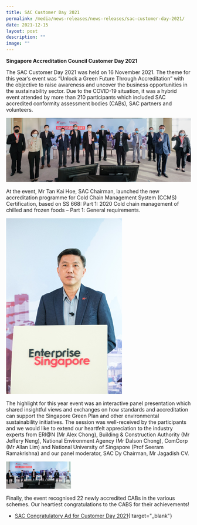 ```yaml
---
title: SAC Customer Day 2021
permalink: /media/news-releases/news-releases/sac-customer-day-2021/
date: 2021-12-15
layout: post
description: ""
image: ""
---
```

**Singapore Accreditation Council Customer Day 2021**

The SAC Customer Day 2021 was held on 16 November 2021. The theme for this year’s event was “Unlock a Green Future Through Accreditation” with the objective to raise awareness and uncover the business opportunities in the sustainability sector. Due to the COVID-19 situation, it was a hybrid event attended by more than 210 participants which included SAC accredited conformity assessment bodies (CABs), SAC partners and volunteers. 
  
<img style="width:594px" alt="PIC1" src="/images/press-release/photos/PIC1.png"> 	

At the event, Mr Tan Kai Hoe, SAC Chairman, launched the new accreditation programme for Cold Chain Management System (CCMS) Certification, based on SS 668: Part 1: 2020 Cold chain management of chilled and frozen foods – Part 1: General requirements. 
 
 
 <img style="width:316px" alt="PIC2" src="/images/press-release/photos/PIC2.png"> 

 
The highlight for this year event was an interactive panel presentation which shared insightful views and exchanges on how standards and accreditation can support the Singapore Green Plan and other environmental sustainability initiatives. The session was well-received by the participants and we would like to extend our heartfelt appreciation to the industry experts from ERI@N (Mr Alex Chong), Building &amp; Construction Authority (Mr Jeffery Neng), National Environment Agency (Mr Dalson Chong), ComCorp (Mr Allan Lim) and National University of Singapore (Prof Seeram Ramakrishna) and our panel moderator, SAC Dy Chairman, Mr Jagadish CV.
 
<img style="width:177px" alt="PIC3" src="/images/press-release/photos/PIC3.png"> 


Finally, the event recognised 22 newly accredited CABs in the various schemes. Our heartiest congratulations to the CABS for their achievements!

* [SAC Congratulatory Ad for Customer Day 2021](/images/press-release/documents/SAC-Congratulatory-Post-2021.pdf){:target="_blank"}
